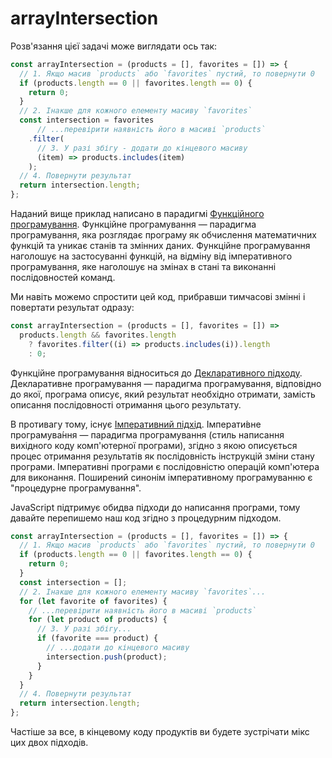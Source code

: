 # arrayIntersection

Розв'язання цієї задачі може виглядати ось так:

```js
const arrayIntersection = (products = [], favorites = []) => {
  // 1. Якщо масив `products` або `favorites` пустий, то повернути 0
  if (products.length == 0 || favorites.length == 0) {
    return 0;
  }
  // 2. Інакше для кожного елементу масиву `favorites`
  const intersection = favorites
      // ...перевірити наявність його в масиві `products`
    .filter(
      // 3. У разі збігу - додати до кінцевого масиву
      (item) => products.includes(item)
    );
  // 4. Повернути результат
  return intersection.length;
};
```

Наданий вище приклад написано в парадигмі [Функційного програмування](https://uk.wikipedia.org/wiki/Функційне_програмування). Функційне програмування — парадигма програмування, яка розглядає програму як обчислення математичних функцій та уникає станів та змінних даних. Функційне програмування наголошує на застосуванні функцій, на відміну від імперативного програмування, яке наголошує на змінах в стані та виконанні послідовностей команд.

Ми навіть можемо спростити цей код, прибравши тимчасові змінні і повертати результат одразу:

```js
const arrayIntersection = (products = [], favorites = []) =>
  products.length && favorites.length
    ? favorites.filter((i) => products.includes(i)).length
    : 0;
```

Функційне програмування відноситься до [Декларативного підходу](https://uk.wikipedia.org/wiki/Декларативне_програмування). Декларативне програмування — парадигма програмування, відповідно до якої, програма описує, який результат необхідно отримати, замість описання послідовності отримання цього результату.

В противагу тому, існує [Імперативний підхід](https://uk.wikipedia.org/wiki/Імперативне_програмування). Імперати́вне програмува́ння — парадигма програмування (стиль написання вихідного коду комп'ютерної програми), згідно з якою описується процес отримання результатів як послідовність інструкцій зміни стану програми. Імперативні програми є послідовністю операцій комп'ютера для виконання. Поширений синонім імперативному програмуванню є "процедурне програмування".

JavaScript підтримує обидва підходи до написання програми, тому давайте перепишемо наш код згідно з процедурним підходом.

```js
const arrayIntersection = (products = [], favorites = []) => {
  // 1. Якщо масив `products` або `favorites` пустий, то повернути 0
  if (products.length == 0 || favorites.length == 0) {
    return 0;
  }
  const intersection = [];
  // 2. Інакше для кожного елементу масиву `favorites`...
  for (let favorite of favorites) {
    // ...перевірити наявність його в масиві `products`
    for (let product of products) {
      // 3. У разі збігу...
      if (favorite === product) {
        // ...додати до кінцевого масиву
        intersection.push(product);
      }
    }
  }
  // 4. Повернути результат
  return intersection.length;
};
```

Частіше за все, в кінцевому коду продуктів ви будете зустрічати мікс цих двох підходів.
